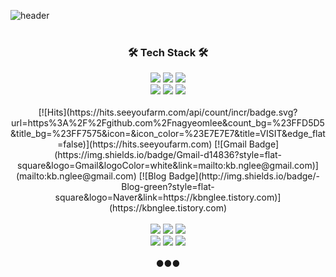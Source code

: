 <!--
**nagyeomlee/nagyeomlee** is a ✨ _special_ ✨ repository because its `README.md` (this file) appears on your GitHub profile.

Here are some ideas to get you started:

- 🔭 I’m currently working on ...
- 🌱 I’m currently learning ...
- 👯 I’m looking to collaborate on ...
- 🤔 I’m looking for help with ...
- 💬 Ask me about ...
- 📫 How to reach me: ...
- 😄 Pronouns: ...
- ⚡ Fun fact: ...
- 👋 Hi, I'm nagyeom.<br>
👀 I'm currently learning R and Android.<br>
💞️ I was an embedded developer, and now I am a vocational training teacher. <br><br>
✨ make today better than yesterday. ✨
--->

<!---![header](https://capsule-render.vercel.app/api?type=wave&color=ffb6c1&height=200&section=header&fontSize=90)
--->

![header](https://capsule-render.vercel.app/api?type=soft&color=auto&height=150&section=header&text=NagyeomLee&fontSize=70&animation=twinkling)
<br><br>
<h3 align="center">🛠 Tech Stack 🛠</h3>
<p align="center">
  <img src="https://img.shields.io/badge/C-A8B9CC?style=flat-square&logo=C&logoColor=white"/>
  <img src="https://img.shields.io/badge/Python-3776AB?style=flat-square&logo=Python&logoColor=white"/>
  <img src="https://img.shields.io/badge/R-276DC3?logo=R&logoColor=white&style=flat"/><br>
  <img src="https://img.shields.io/badge/Arduino-00979D?style=flat-square&logo=Arduino&logoColor=white"/>
  <img src="https://img.shields.io/badge/Raspberry%20Pi-A22846?logo=raspberry%20pi&logoColor=white&style=flat"/>
  <img src="https://img.shields.io/badge/GitHub-181717?style=flat-square&logo=GitHub&logoColor=white"/>
  <br>
  <br>
  [![Hits](https://hits.seeyoufarm.com/api/count/incr/badge.svg?url=https%3A%2F%2Fgithub.com%2Fnagyeomlee&count_bg=%23FFD5D5&title_bg=%23FF7575&icon=&icon_color=%23E7E7E7&title=VISIT&edge_flat=false)](https://hits.seeyoufarm.com)
  [![Gmail Badge](https://img.shields.io/badge/Gmail-d14836?style=flat-square&logo=Gmail&logoColor=white&link=mailto:kb.nglee@gmail.com)](mailto:kb.nglee@gmail.com)
  [![Blog Badge](http://img.shields.io/badge/-Blog-green?style=flat-square&logo=Naver&link=https://kbnglee.tistory.com)](https://kbnglee.tistory.com)
  <br>
  <br>

  <img src="https://img.shields.io/badge/STMicroelectronics-03234B?logo=STMicroelectronics&logoColor=white&style=flat"/>
  <img src="https://img.shields.io/badge/C++-blue.svg?style=flat&logo=c%2B%2B&"/>
  <img src="https://img.shields.io/badge/CSharp-239120?style=flat-square&logo=C%20Sharp&logoColor=white"/><br>
  <img src="https://img.shields.io/badge/android-3DDC84?logo=android&logoColor=white&style=flat"/>
  <img src="https://img.shields.io/badge/kotlin-0095D5?logo=kotlin&logoColor=white&style=flat"/>
  <img src="https://img.shields.io/badge/android%20studio-3DDC84?logo=android%20studio&logoColor=white&style=flat"/>
  <br><br>
  ●●●
  <br><br>
</p>
